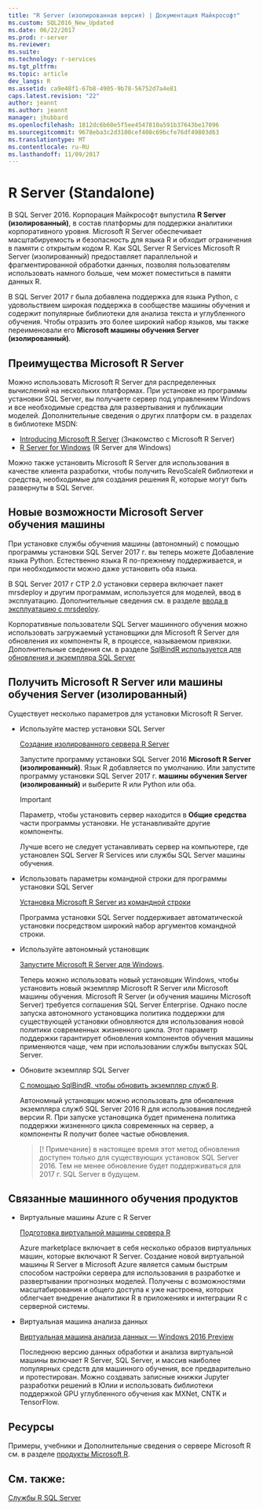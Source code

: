 ```yaml
---
title: "R Server (изолированная версия) | Документация Майкрософт"
ms.custom: SQL2016_New_Updated
ms.date: 06/22/2017
ms.prod: r-server
ms.reviewer: 
ms.suite: 
ms.technology: r-services
ms.tgt_pltfrm: 
ms.topic: article
dev_langs: R
ms.assetid: ca9e48f1-67b8-4905-9b78-56752d7a4e81
caps.latest.revision: "22"
author: jeannt
ms.author: jeannt
manager: jhubbard
ms.openlocfilehash: 1812dc6b60e5f5ee4547810a591b37643be17096
ms.sourcegitcommit: 9678eba3c2d3100cef408c69bcfe76df49803d63
ms.translationtype: MT
ms.contentlocale: ru-RU
ms.lasthandoff: 11/09/2017
---
```

# <a name="r-server-standalone"></a>R Server (Standalone)

В SQL Server 2016. Корпорация Майкрософт выпустила **R Server (изолированный)**, в состав платформы для поддержки аналитики корпоративного уровня.  Microsoft R Server обеспечивает масштабируемость и безопасность для языка R и обходит ограничения в памяти с открытым кодом R. Как SQL Server R Services Microsoft R Server (изолированный) предоставляет параллельной и фрагментированной обработки данных, позволяя пользователям использовать намного больше, чем может поместиться в памяти данных R.

В SQL Server 2017 г была добавлена поддержка для языка Python, с удовольствием широкая поддержка в сообществе машины обучения и содержит популярные библиотеки для анализа текста и углубленного обучения.  Чтобы отразить это более широкий набор языков, мы также переименовали его **Microsoft машины обучения Server (изолированный)**.

## <a name="benefits-of-microsoft-r-server"></a>Преимущества Microsoft R Server

Можно использовать Microsoft R Server для распределенных вычислений на нескольких платформах. При установке из программы установки SQL Server, вы получаете сервер под управлением Windows и все необходимые средства для развертывания и публикации моделей. Дополнительные сведения о других платформ см. в разделах в библиотеке MSDN:

+ [Introducing Microsoft R Server](https://msdn.microsoft.com/microsoft-r/rserver) (Знакомство с Microsoft R Server)
+ [R Server for Windows](https://msdn.microsoft.com/microsoft-r/rserver-install-windows) (R Server для Windows)

Можно также установить Microsoft R Server для использования в качестве клиента разработки, чтобы получить RevoScaleR библиотеки и средства, необходимые для создания решения R, которые могут быть развернуты в SQL Server.

## <a name="whats-new-in-microsoft-machine-learning-server"></a>Новые возможности Microsoft Server обучения машины

При установке службы обучения машины (автономный) с помощью программы установки SQL Server 2017 г. вы теперь можете Добавление языка Python. Естественно языка R по-прежнему поддерживается, и при необходимости можно даже установить оба языка.
 
В SQL Server 2017 г CTP 2.0 установки сервера включает пакет mrsdeploy и другим программам, используется для моделей, ввод в эксплуатацию. Дополнительные сведения см. в разделе [ввода в эксплуатацию с mrsdeploy](../../advanced-analytics/operationalization-with-mrsdeploy.md).

Корпоративные пользователи SQL Server машинного обучения можно использовать загружаемый установщики для Microsoft R Server для обновления их компоненты R, в процессе, называемом привязки. Дополнительные сведения см. в разделе [SqlBindR используется для обновления и экземпляра SQL Server](use-sqlbindr-exe-to-upgrade-an-instance-of-sql-server.md)

## <a name="get-microsoft-r-server-or-machine-learning-server-standalone"></a>Получить Microsoft R Server или машины обучения Server (изолированный)

 Существует несколько параметров для установки Microsoft R Server.

+ Используйте мастер установки SQL Server

  [Создание изолированного сервера R Server](../r/create-a-standalone-r-server.md)

  Запустите программу установки SQL Server 2016 **Microsoft R Server (изолированный)**. Язык R добавляется по умолчанию.
  Или запустите программу установки SQL Server 2017 г. **машины обучения Server (изолированный)** и выберите R или Python или оба.

  > [!IMPORTANT]
  > Параметр, чтобы установить сервер находится в **Общие средства** части программы установки. Не устанавливайте другие компоненты.
  >
  > Лучше всего не следует устанавливать сервер на компьютере, где установлен SQL Server R Services или службы SQL Server машины обучения.

+ Использовать параметры командной строки для программы установки SQL Server

  [Установка Microsoft R Server из командной строки](../r/install-microsoft-r-server-from-the-command-line.md)

  Программа установки SQL Server поддерживает автоматической установки посредством широкий набор аргументов командной строки.

+ Используйте автономный установщик

  [Запустите Microsoft R Server для Windows](https://msdn.microsoft.com/microsoft-r/rserver-install-windows).

  Теперь можно использовать новый установщик Windows, чтобы установить новый экземпляр Microsoft R Server или Microsoft машины обучения.  Microsoft R Server (и обучения машины Microsoft Server) требуется соглашения SQL Server Enterprise. Однако после запуска автономного установщика политика поддержки для существующей установки обновляются для использования новой политики современных жизненного цикла. Этот параметр поддержки гарантирует обновления компонентов обучения машины применяются чаще, чем при использовании службы выпусках SQL Server.

  
+ Обновите экземпляр SQL Server

  [С помощью SqlBindR, чтобы обновить экземпляр служб R](./use-sqlbindr-exe-to-upgrade-an-instance-of-sql-server.md).
  
  Автономный установщик можно использовать для обновления экземпляра служб SQL Server 2016 R для использования последней версии R. При запуске установщика будет применена политика поддержки жизненного цикла современных на сервер, а компоненты R получит более частые обновления.
  
  > [! Примечание} в настоящее время этот метод обновления доступен только для существующих установок SQL Server 2016. Тем не менее обновление будет поддерживаться для 2017 г. SQL Server в будущем.

## <a name="related-machine-learning-products"></a>Связанные машинного обучения продуктов

+ Виртуальные машины Azure с R Server

  [Подготовка виртуальной машины сервера R](../../advanced-analytics/r-services/provision-the-r-server-only-sql-server-2016-enterprise-vm-on-azure.md)
  
  Azure marketplace включает в себя несколько образов виртуальных машин, которые включают R Server. Создание новой виртуальной машины R Server в Microsoft Azure является самым быстрым способом настройки сервера для использования в разработке и развертывании прогнозных моделей. Получены с возможностями масштабирования и общего доступа к уже настроена, которых облегчает внедрение аналитики R в приложениях и интеграции R с серверной системы.

+ Виртуальная машина анализа данных

  [Виртуальная машина анализа данных — Windows 2016 Preview](http://aka.ms/dsvm/win2016)

  Последнюю версию данных обработки и анализа виртуальной машины включает R Server, SQL Server, и массив наиболее популярных средств для машинного обучения, все предварительно и протестирован. Можно создавать записные книжки Jupyter разработки решений в Юлии и использовать библиотеки поддержкой GPU углубленного обучения как MXNet, CNTK и TensorFlow.

## <a name="resources"></a>Ресурсы

Примеры, учебники и Дополнительные сведения о сервере Microsoft R см. в разделе [продукты Microsoft R](https://msdn.microsoft.com/microsoft-r/microsoft-r-getting-started).

## <a name="see-also"></a>См. также:

 [Службы R SQL Server](../../advanced-analytics/r/sql-server-r-services.md)

